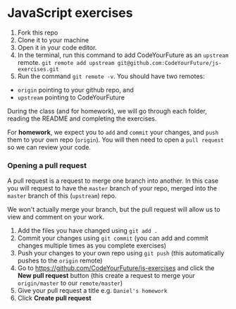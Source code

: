 # JavaScript exercises

1. Fork this repo
2. Clone it to your machine
3. Open it in your code editor.
4. In the terminal, run this command to add CodeYourFuture as an `upstream` remote.
   `git remote add upstream git@github.com:CodeYourFuture/js-exercises.git`
5. Run the command `git remote -v`. You should have two remotes:

* `origin` pointing to your github repo, and
* `upstream` pointing to CodeYourFuture

During the class (and for homework), we will go through each folder, reading the README and completing the exercises.

For **homework**, we expect you to `add` and `commit` your changes, and `push` them to your own repo (`origin`). You will then need to open a `pull request` so we can review your code.

### Opening a pull request

A pull request is a request to merge one branch into another. In this case you will request to have the `master` branch of your repo, merged into the `master` branch of this (`upstream`) repo.

We won't actually merge your branch, but the pull request will allow us to view and comment on your work.

1. Add the files you have changed using `git add .`
2. Commit your changes using `git commit` (you can add and commit changes multiple times as you complete exercises)
3. Push your changes to your own repo using `git push` (this automatically pushes to the `origin` remote)
4. Go to https://github.com/CodeYourFuture/js-exercises and click the **New pull request** button (this create a request to merge your `origin/master` to our `remote/master`)
5. Give your pull request a title e.g. `Daniel's homework`
6. Click **Create pull request**

